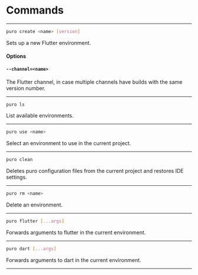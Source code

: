 # Commands

---

```sh
puro create <name> [version]
```

Sets up a new Flutter environment.


#### Options

#### `--channel=<name>`

The Flutter channel, in case multiple channels have builds with the same version number.

---

```sh
puro ls
```

List available environments.

---

```sh
puro use <name>
```

Select an environment to use in the current project.

---

```sh
puro clean
```

Deletes puro configuration files from the current project and restores IDE settings.

---

```sh
puro rm <name>
```

Delete an environment.

---

```sh
puro flutter [...args]
```

Forwards arguments to flutter in the current environment.

---

```sh
puro dart [...args]
```

Forwards arguments to dart in the current environment.

---

